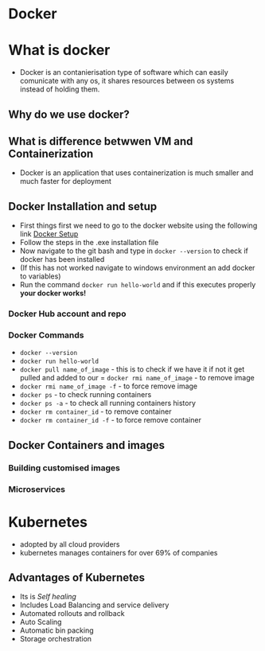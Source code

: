 # Docker
# What is docker
- Docker is an contanierisation type of software which can easily comunicate with any os, it shares resources between os systems instead of holding them.
## Why do we use docker?
## What is difference betwwen VM and Containerization
- Docker is an application that uses containerization is much smaller and much faster for deployment
## Docker Installation and setup
- First things first we need to go to the docker website using the following link [Docker Setup](https://www.docker.com/products/docker-desktop)
- Follow the steps in the .exe installation file
- Now navigate to the git bash and type in `docker --version` to check if docker has been installed
- (If this has not worked navigate to windows environment an add docker to variables)
- Run the command `docker run hello-world` and if this executes properly **your docker works!**
### Docker Hub account and repo
### Docker Commands
- `docker --version`
- `docker run hello-world `
- `docker pull name_of_image` - this is to check if we have it if not it get pulled and added to our 
= `docker rmi name_of_image` - to remove image
- `docker rmi name_of_image -f` - to force remove image 
- `docker ps` - to check running containers 
- `docker ps -a` - to check all running containers history
- `docker rm container_id` - to remove container
- `docker rm container_id -f` - to force remove container
## Docker Containers and images
### Building customised images
### Microservices 
# Kubernetes
- adopted by all cloud providers 
- kubernetes manages containers for over 69% of companies 
## Advantages of Kubernetes 
- Its is *Self healing*
- Includes Load Balancing and service delivery 
- Automated rollouts and rollback
- Auto Scaling 
- Automatic bin packing
- Storage orchestration 

